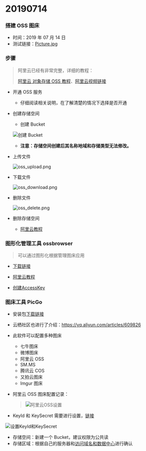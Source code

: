 # 20190714

### 搭建 OSS 图床

- 时间：2019 年 07 月 14 日
- 测试链接：[Picture.jpg](https://mortre-images.oss-cn-beijing.aliyuncs.com/737487.png?Expires=1563101273&OSSAccessKeyId=TMP.hWTvydxy3pNRymz4LUr4v46NTV6UxQ2YiGqWgHJPbM1BcnRaF2wDBe5yyHBd7L8gwMkSPUEu2bsSVLTmK5bUvwvCUVZCHw33rZWQUoTpUQ3LqpXYNZkzfu9yLkoQam.tmp&Signature=%2FUECAwz7hDXzEOFok5Po0vd%2B1j8%3D)

### 步骤

> 阿里云已经有非常完整，详细的教程：
>
> [阿里云 对象存储 OSS 教程](https://help.aliyun.com/document_detail/31883.html?spm=a2c4g.11186623.6.566.327b7f85jsYttr)、[阿里云视频链接](https://help.aliyun.com/document_detail/31883.html?spm=a2c4g.11186623.6.566.310528bcZIUbSZ)

- 开通 OSS 服务

  - 仔细阅读相关说明，在了解清楚的情况下选择是否开通

- 创建存储空间

  - 创建 Bucket

  ![创建 Bucket](https://mortre-images.oss-cn-beijing.aliyuncs.com/OSS/20190714173033_Bucket.jpg)

  - **注意：存储空间创建后其名称地域和存储类型无法修改。**

- 上传文件

  ![oss_upload.png](https://mortre-images.oss-cn-beijing.aliyuncs.com/OSS/20190714173617_oss_upload.png)

- 下载文件

  ![oss_download.png](https://mortre-images.oss-cn-beijing.aliyuncs.com/OSS/20190714173829_oss_download.png)

- 删除文件

  ![oss_delete.png](https://mortre-images.oss-cn-beijing.aliyuncs.com/OSS/20190714174018_oss_delete.png)

- 删除存储空间

  - [阿里云教程](https://help.aliyun.com/document_detail/31889.html?spm=a2c4g.11186623.2.19.68c21c62bIOKn9#task-pkl-qdp-tdb)



### 图形化管理工具 ossbrowser

> 可以通过图形化根据管理图床应用

- [下载链接](https://help.aliyun.com/document_detail/61872.html?spm=a2c4g.11186623.2.20.68c21c62W1CfpE#concept-xmg-h33-wdb)

- [阿里云教程](https://help.aliyun.com/document_detail/53045.html?spm=a2c4g.11186623.2.19.37f61144Im19MH#concept-53045-zh)
- [创建AccessKey](https://help.aliyun.com/document_detail/53045.html?spm=a2c4g.11186623.2.19.37f61144Im19MH#concept-53045-zh)

### 图床工具 PicGo

- 安装包[下载链接](https://github.com/Molunerfinn/PicGo/releases)

- 云栖社区也进行了介绍：https://yq.aliyun.com/articles/609826

- 此软件可以配置多种图床

  - 七牛图床
  - 微博图床
  - 阿里云 OSS
  - SM.MS
  - 腾讯云 COS
  - 又拍云图床
  - Imgur 图床

- 阿里云 OSS 图床配置记录：

  > ![阿里云OSS设置](https://mortre-picgo.oss-cn-beijing.aliyuncs.com/20190714233635.png)

- KeyId 和 KeySecret 需要进行设置，[链接](https://usercenter.console.aliyun.com/#/manage/ak)

![设置KeyId和KeySecret](https://mortre-picgo.oss-cn-beijing.aliyuncs.com/20190714234054.png)

- 存储空间：新建一个 Bucket，建议权限为公共读
- 存储区域：根据自己的服务器和[访问域名和数据中心](https://www.alibabacloud.com/help/zh/doc-detail/31837.htm?spm=a2c63.p38356.a3.3.179112f0PBtYui)进行确认